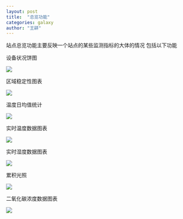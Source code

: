 ```yaml
---
layout: post
title:  "总览功能"
categories: galaxy
author: "王耕"
---
```


  站点总览功能主要反映一个站点的某些监测指标的大体的情况
  包括以下功能
  
  设备状况饼图
  
  ![]({{site.mirror_url}}/assets/uploads/2015-02-25-summarize-pie.jpg)
  
  区域稳定性图表
  
   ![]({{site.mirror_url}}/assets/uploads/2015-02-25-summarize-stability.jpg)
  
  温度日均值统计
  
   ![]({{site.mirror_url}}/assets/uploads/2015-02-25-summarize-daytemp.jpg)
  
  实时温度数据图表
  
   ![]({{site.mirror_url}}/assets/uploads/2015-02-25-summarize-realtimetemp.jpg)
  
  实时湿度数据图表
  
   ![]({{site.mirror_url}}/assets/uploads/2015-02-25-summarize-realtimehumidity.jpg)
   
   累积光照
   
   ![]({{site.mirror_url}}/assets/uploads/2015-02-25-summarize-light.jpg)
  
  二氧化碳浓度数据图表
  
   ![]({{site.mirror_url}}/assets/uploads/2015-02-25-summarize-co2.jpg)
  
